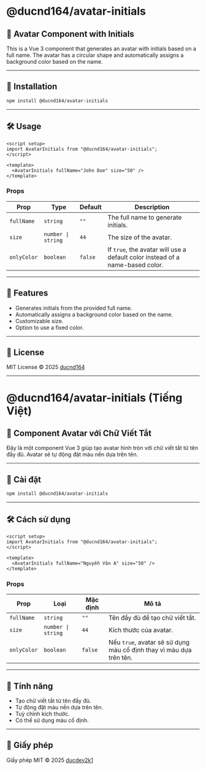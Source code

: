# @ducnd164/avatar-initials

## 🌟 Avatar Component with Initials

This is a Vue 3 component that generates an avatar with initials based on a full name. The avatar has a circular shape and automatically assigns a background color based on the name.

---

## 🚀 Installation

```sh
npm install @ducnd164/avatar-initials
```

---

## 🛠 Usage

```vue
<script setup>
import AvatarInitials from "@ducnd164/avatar-initials";
</script>

<template>
  <AvatarInitials fullName="John Doe" size="50" />
</template>
```

### Props

| Prop       | Type               | Default | Description                                   |
|------------|--------------------|---------|-----------------------------------------------|
| `fullName` | `string`           | `""`    | The full name to generate initials.          |
| `size`     | `number \| string` | `44`    | The size of the avatar.                      |
| `onlyColor`| `boolean`          | `false` | If `true`, the avatar will use a default color instead of a name-based color. |

---

## 🌈 Features

- Generates initials from the provided full name.
- Automatically assigns a background color based on the name.
- Customizable size.
- Option to use a fixed color.

---

## 🔗 License

MIT License © 2025 [ducnd164](https://github.com/ducdev2k1)

---

# @ducnd164/avatar-initials (Tiếng Việt)

## 🌟 Component Avatar với Chữ Viết Tắt

Đây là một component Vue 3 giúp tạo avatar hình tròn với chữ viết tắt từ tên đầy đủ. Avatar sẽ tự động đặt màu nền dựa trên tên.

---

## 🚀 Cài đặt

```sh
npm install @ducnd164/avatar-initials
```

---

## 🛠 Cách sử dụng

```vue
<script setup>
import AvatarInitials from "@ducnd164/avatar-initials";
</script>

<template>
  <AvatarInitials fullName="Nguyễn Văn A" size="50" />
</template>
```

### Props

| Prop       | Loại               | Mặc định | Mô tả                                    |
|------------|--------------------|---------|------------------------------------------|
| `fullName` | `string`           | `""`    | Tên đầy đủ để tạo chữ viết tắt.         |
| `size`     | `number \| string` | `44`    | Kích thước của avatar.                   |
| `onlyColor`| `boolean`          | `false` | Nếu `true`, avatar sẽ sử dụng màu cố định thay vì màu dựa trên tên. |

---

## 🌈 Tính năng

- Tạo chữ viết tắt từ tên đầy đủ.
- Tự động đặt màu nền dựa trên tên.
- Tuỳ chỉnh kích thước.
- Có thể sử dụng màu cố định.

---

## 🔗 Giấy phép

Giấy phép MIT © 2025 [ducdev2k1](https://github.com/ducdev2k1)

